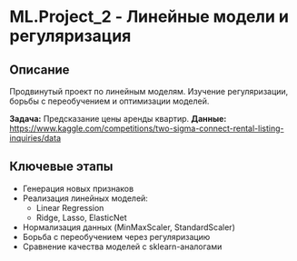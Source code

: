 # ML.Project_2 - Линейные модели и регуляризация

## Описание
Продвинутый проект по линейным моделям. Изучение регуляризации, борьбы с переобучением и оптимизации моделей.

**Задача:** Предсказание цены аренды квартир.
**Данные:** https://www.kaggle.com/competitions/two-sigma-connect-rental-listing-inquiries/data
## Ключевые этапы
- Генерация новых признаков
- Реализация линейных моделей:
  - Linear Regression
  - Ridge, Lasso, ElasticNet
- Нормализация данных (MinMaxScaler, StandardScaler)
- Борьба с переобучением через регуляризацию
- Сравнение качества моделей с sklearn-аналогами
